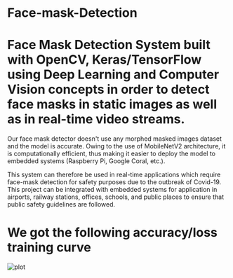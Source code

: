 # Face-mask-Detection



# Face Mask Detection System built with OpenCV, Keras/TensorFlow using Deep Learning and Computer Vision concepts in order to detect face masks in static images as well as in real-time video streams.



Our face mask detector doesn't use any morphed masked images dataset and the model is accurate. Owing to the use of MobileNetV2 architecture, it is computationally efficient, thus making it easier to deploy the model to embedded systems (Raspberry Pi, Google Coral, etc.).

This system can therefore be used in real-time applications which require face-mask detection for safety purposes due to the outbreak of Covid-19. This project can be integrated with embedded systems for application in airports, railway stations, offices, schools, and public places to ensure that public safety guidelines are followed.


# We got the following accuracy/loss training curve 

![plot](https://user-images.githubusercontent.com/86012289/137358083-2400e19c-1b1d-420b-962e-c59791bd4c20.png)
